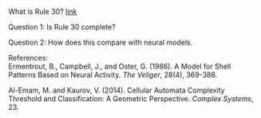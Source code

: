 What is Rule 30? [link](https://en.wikipedia.org/wiki/Rule_30)

Question 1:
Is Rule 30 complete? 

Question 2:
How does this compare with neural models.

References:   
Ermentrout, B., Campbell, J., and Oster, G. (1986). A Model for Shell Patterns Based on Neural Activity. _The Veliger_, 28(4), 369-388.

Al-Emam, M. and Kaurov, V. (2014). Cellular Automata Complexity Threshold and Classification: A Geometric Perspective. _Complex Systems_, 23.
